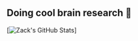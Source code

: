 ## Doing cool brain research 🧠

[![Zack's GitHub Stats](https://github-readme-stats-git-master-zacks-projects-0141e426.vercel.app/api?username=zackgoldblum)]
